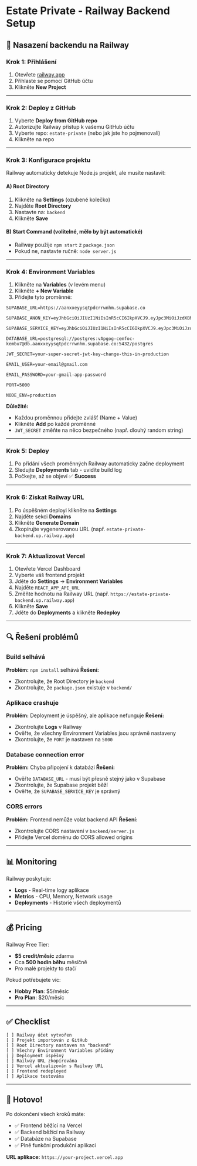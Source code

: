 # Estate Private - Railway Backend Setup

## 🚂 Nasazení backendu na Railway

### Krok 1: Přihlášení

1. Otevřete [railway.app](https://railway.app)
2. Přihlaste se pomocí GitHub účtu
3. Klikněte **New Project**

---

### Krok 2: Deploy z GitHub

1. Vyberte **Deploy from GitHub repo**
2. Autorizujte Railway přístup k vašemu GitHub účtu
3. Vyberte repo: `estate-private` (nebo jak jste ho pojmenovali)
4. Klikněte na repo

---

### Krok 3: Konfigurace projektu

Railway automaticky detekuje Node.js projekt, ale musíte nastavit:

#### A) Root Directory
1. Klikněte na **Settings** (ozubené kolečko)
2. Najděte **Root Directory**
3. Nastavte na: `backend`
4. Klikněte **Save**

#### B) Start Command (volitelné, mělo by být automatické)
- Railway použije `npm start` z `package.json`
- Pokud ne, nastavte ručně: `node server.js`

---

### Krok 4: Environment Variables

1. Klikněte na **Variables** (v levém menu)
2. Klikněte **+ New Variable**
3. Přidejte tyto proměnné:

```env
SUPABASE_URL=https://aanxxeyysqtpdcrrwnhm.supabase.co

SUPABASE_ANON_KEY=eyJhbGciOiJIUzI1NiIsInR5cCI6IkpXVCJ9.eyJpc3MiOiJzdXBhYmFzZSIsInJlZiI6ImFhbnh4ZXl5c3F0cGRjcnJ3bmhtIiwicm9sZSI6ImFub24iLCJpYXQiOjE3NjIwMDk1NDksImV4cCI6MjA3NzU4NTU0OX0.Zm2B5i98BILRgn_VsqwLTYUSWsMb9bs_TW0TkCNsaUo

SUPABASE_SERVICE_KEY=eyJhbGciOiJIUzI1NiIsInR5cCI6IkpXVCJ9.eyJpc3MiOiJzdXBhYmFzZSIsInJlZiI6ImFhbnh4ZXl5c3F0cGRjcnJ3bmhtIiwicm9sZSI6InNlcnZpY2Vfcm9sZSIsImlhdCI6MTc2MjAwOTU0OSwiZXhwIjoyMDc3NTg1NTQ5fQ.W7ijtZPDdUQS3WvPvbHNUNbXh2MtHajjapPyznCY9Vk

DATABASE_URL=postgresql://postgres:vApgog-cemfoc-kembu7@db.aanxxeyysqtpdcrrwnhm.supabase.co:5432/postgres

JWT_SECRET=your-super-secret-jwt-key-change-this-in-production

EMAIL_USER=your-email@gmail.com

EMAIL_PASSWORD=your-gmail-app-password

PORT=5000

NODE_ENV=production
```

**Důležité:**
- Každou proměnnou přidejte zvlášť (Name + Value)
- Klikněte **Add** po každé proměnné
- `JWT_SECRET` změňte na něco bezpečného (např. dlouhý random string)

---

### Krok 5: Deploy

1. Po přidání všech proměnných Railway automaticky začne deployment
2. Sledujte **Deployments** tab - uvidíte build log
3. Počkejte, až se objeví ✅ **Success**

---

### Krok 6: Získat Railway URL

1. Po úspěšném deployi klikněte na **Settings**
2. Najděte sekci **Domains**
3. Klikněte **Generate Domain**
4. Zkopírujte vygenerovanou URL (např. `estate-private-backend.up.railway.app`)

---

### Krok 7: Aktualizovat Vercel

1. Otevřete Vercel Dashboard
2. Vyberte váš frontend projekt
3. Jděte do **Settings** → **Environment Variables**
4. Najděte `REACT_APP_API_URL`
5. Změňte hodnotu na Railway URL (např. `https://estate-private-backend.up.railway.app`)
6. Klikněte **Save**
7. Jděte do **Deployments** a klikněte **Redeploy**

---

## 🔍 Řešení problémů

### Build selhává

**Problém:** `npm install` selhává
**Řešení:** 
- Zkontrolujte, že Root Directory je `backend`
- Zkontrolujte, že `package.json` existuje v `backend/`

### Aplikace crashuje

**Problém:** Deployment je úspěšný, ale aplikace nefunguje
**Řešení:**
- Zkontrolujte **Logs** v Railway
- Ověřte, že všechny Environment Variables jsou správně nastaveny
- Zkontrolujte, že `PORT` je nastaven na `5000`

### Database connection error

**Problém:** Chyba připojení k databázi
**Řešení:**
- Ověřte `DATABASE_URL` - musí být přesně stejný jako v Supabase
- Zkontrolujte, že Supabase projekt běží
- Ověřte, že `SUPABASE_SERVICE_KEY` je správný

### CORS errors

**Problém:** Frontend nemůže volat backend API
**Řešení:**
- Zkontrolujte CORS nastavení v `backend/server.js`
- Přidejte Vercel doménu do CORS allowed origins

---

## 📊 Monitoring

Railway poskytuje:
- **Logs** - Real-time logy aplikace
- **Metrics** - CPU, Memory, Network usage
- **Deployments** - Historie všech deploymentů

---

## 💰 Pricing

Railway Free Tier:
- **$5 credit/měsíc** zdarma
- Cca **500 hodin běhu** měsíčně
- Pro malé projekty to stačí

Pokud potřebujete víc:
- **Hobby Plan**: $5/měsíc
- **Pro Plan**: $20/měsíc

---

## ✅ Checklist

```
[ ] Railway účet vytvořen
[ ] Projekt importován z GitHub
[ ] Root Directory nastaven na "backend"
[ ] Všechny Environment Variables přidány
[ ] Deployment úspěšný
[ ] Railway URL zkopírována
[ ] Vercel aktualizován s Railway URL
[ ] Frontend redeployed
[ ] Aplikace testována
```

---

## 🎉 Hotovo!

Po dokončení všech kroků máte:
- ✅ Frontend běžící na Vercel
- ✅ Backend běžící na Railway
- ✅ Databáze na Supabase
- ✅ Plně funkční produkční aplikaci

**URL aplikace:** `https://your-project.vercel.app`
